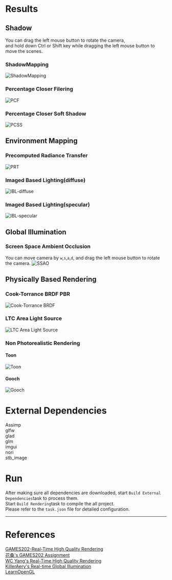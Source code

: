 # Results

## Shadow
You can drag the left mouse button to rotate the camera,   
and hold down Ctrl or Shift key while dragging the left mouse button to move the scenes.  

### ShadowMapping
![ShadowMapping](./assets/results/SM.png)

### Percentage Closer Filering
![PCF](./assets/results/PCF.png)

### Percentage Closer Soft Shadow
![PCSS](./assets/results/PCSS.png)  

## Environment Mapping

### Precomputed Radiance Transfer
![PRT](./assets/results/PRT.png)

### Imaged Based Lighting(diffuse)
![IBL-diffuse](./assets/results/IBL-diffuse.gif)

### Imaged Based Lighting(specular)
![IBL-specular](./assets/results/IBL-specular.gif)

## Global Illumination

### Screen Space Ambient Occlusion 
You can move camera by `w`,`s`,`a`,`d`,
and drag the left mouse button to rotate the camera.
![SSAO](./assets/results/SSAO.png)

## Physically Based Rendering

### Cook-Torrance BRDF PBR
![Cook-Torrance BRDF](./assets/results/Cook-Torrance%20BRDF.gif)

### LTC Area Light Source
![LTC Area Light Source](./assets/results/ltc-area_light.png)

### Non Photorealistic Rendering
#### Toon
![Toon](./assets/results/toon-style.gif)  
#### Gooch
![Gooch](./assets/results/gooch-style.gif)  

# External Dependencies
Assimp  
glfw  
glad  
glm  
imgui  
nori  
stb_image

# Run
After making sure all dependencies are downloaded, start `Build External Dependencies`task to process them.  
Start `Build Rendering`task to compile the all project.  
Please refer to the `task.json` file for detailed configuration.

---
# References
[GAMES202-Real-Time High Quality Rendering](https://sites.cs.ucsb.edu/~lingqi/teaching/games202.html)  
[花桑's GAMES202 Assignment](https://www.zhihu.com/column/c_1591546501603545090)  
[WC Yang's Real-Time High Quality Rendering](https://yangwc.com/)   
[KillerAery's Real-time Global Illumination](https://www.cnblogs.com/KillerAery/collections/3076)  
[LearnOpenGL](https://learnopengl.com/)  
